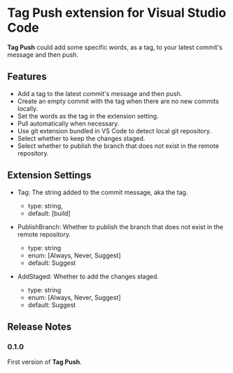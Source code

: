 # Tag Push extension for Visual Studio Code

**Tag Push** could add some specific words, as a tag, to your latest commit's message and then push.

## Features

- Add a tag to the latest commit's message and then push.
- Create an empty commit with the tag when there are no new commits locally.
- Set the words as the tag in the extension setting.
- Pull automatically when necessary.
- Use git extension bundled in VS Code to detect local git repository.
- Select whether to keep the changes staged.
- Select whether to publish the branch that does not exist in the remote repository.

## Extension Settings

- Tag: The string added to the commit message, aka the tag.

  - type: string,
  - default: [build]

- PublishBranch: Whether to publish the branch that does not exist in the remote repository.

  - type: string
  - enum: [Always, Never, Suggest]
  - default: Suggest

- AddStaged: Whether to add the changes staged.
  - type: string
  - enum: [Always, Never, Suggest]
  - default: Suggest

## Release Notes

### 0.1.0

First version of **Tag Push**.
